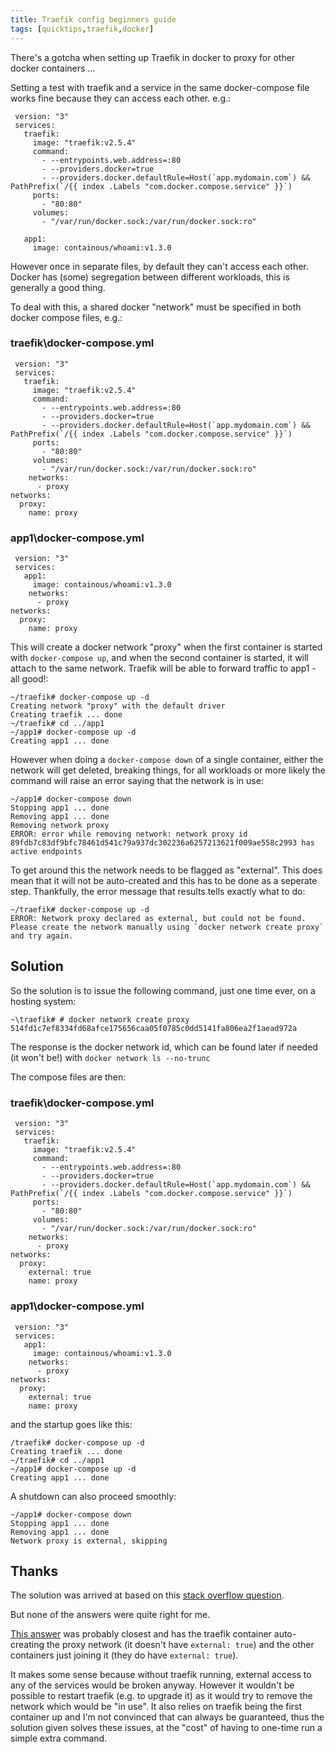 ```yaml
---
title: Traefik config beginners guide
tags: [quicktips,traefik,docker]
---
```

There's a gotcha when setting up Traefik in docker to proxy for other docker containers ...
<!--more-->

Setting a test with traefik and a service in the same docker-compose file works fine because they can access each other. e.g.:

```
 version: "3"
 services:
   traefik:
     image: "traefik:v2.5.4"
     command:
       - --entrypoints.web.address=:80
       - --providers.docker=true
       - --providers.docker.defaultRule=Host(`app.mydomain.com`) && PathPrefix(`/{{ index .Labels "com.docker.compose.service" }}`)
     ports:
       - "80:80"
     volumes:
       - "/var/run/docker.sock:/var/run/docker.sock:ro"
 
   app1:
     image: containous/whoami:v1.3.0
```

However once in separate files, by default they can't access each other.  Docker has (some) segregation between different workloads, this is generally a good thing.

To deal with this, a shared docker "network" must be specified in both docker compose files, e.g.:

### traefik\docker-compose.yml
```
 version: "3"
 services:
   traefik:
     image: "traefik:v2.5.4"
     command:
       - --entrypoints.web.address=:80
       - --providers.docker=true
       - --providers.docker.defaultRule=Host(`app.mydomain.com`) && PathPrefix(`/{{ index .Labels "com.docker.compose.service" }}`)
     ports:
       - "80:80"
     volumes:
       - "/var/run/docker.sock:/var/run/docker.sock:ro"
    networks:
      - proxy
networks:
  proxy:
    name: proxy
```

### app1\docker-compose.yml

```
 version: "3"
 services:
   app1:
     image: containous/whoami:v1.3.0
    networks:
      - proxy
networks:
  proxy:
    name: proxy
```

This will create a docker network "proxy" when the first container is started with `docker-compose up`, and when the second container is started, it will attach to the same network.  Traefik will be able to forward traffic to app1 - all good!:

```
~/traefik# docker-compose up -d
Creating network "proxy" with the default driver
Creating traefik ... done
~/traefik# cd ../app1
~/app1# docker-compose up -d
Creating app1 ... done
```

However when doing a `docker-compose down` of a single container, either the network will get deleted, breaking things, for all workloads or more likely the command will raise an error saying that the network is in use:

```
~/app1# docker-compose down
Stopping app1 ... done
Removing app1 ... done
Removing network proxy
ERROR: error while removing network: network proxy id 89fdb7c83df9bfc78461d541c79a937dc302236a6257213621f009ae558c2993 has active endpoints
```

To get around this the network needs to be flagged as "external".  This does mean that it will not be auto-created and this has to be done as a seperate step.  Thankfully, the error message that results tells exactly what to do:

```
~/traefik# docker-compose up -d
ERROR: Network proxy declared as external, but could not be found. Please create the network manually using `docker network create proxy` and try again.
```

## Solution

So the solution is to issue the following command, just one time ever, on a hosting system:

```
~\traefik# # docker network create proxy
514fd1c7ef8334fd68afce175656caa05f0785c0dd5141fa806ea2f1aead972a
```
The response is the docker network id, which can be found later if needed (it won't be!) with `docker network ls --no-trunc`

The compose files are then:

### traefik\docker-compose.yml
```
 version: "3"
 services:
   traefik:
     image: "traefik:v2.5.4"
     command:
       - --entrypoints.web.address=:80
       - --providers.docker=true
       - --providers.docker.defaultRule=Host(`app.mydomain.com`) && PathPrefix(`/{{ index .Labels "com.docker.compose.service" }}`)
     ports:
       - "80:80"
     volumes:
       - "/var/run/docker.sock:/var/run/docker.sock:ro"
    networks:
      - proxy
networks:
  proxy:
    external: true
    name: proxy
```

### app1\docker-compose.yml

```
 version: "3"
 services:
   app1:
     image: containous/whoami:v1.3.0
    networks:
      - proxy
networks:
  proxy:
    external: true
    name: proxy
```

and the startup goes like this:

```
/traefik# docker-compose up -d
Creating traefik ... done
~/traefik# cd ../app1
~/app1# docker-compose up -d
Creating app1 ... done
```

A shutdown can also proceed smoothly:

```
~/app1# docker-compose down
Stopping app1 ... done
Removing app1 ... done
Network proxy is external, skipping
```

## Thanks

The solution was arrived at based on this [stack overflow question](https://stackoverflow.com/q/38088279/2738122).

But none of the answers were quite right for me.

[This answer](https://stackoverflow.com/a/48024244/2738122) was probably closest and has the traefik container auto-creating the proxy network (it doesn't have `external: true`) and the other containers just joining it (they do have `external: true`).

It makes some sense because without traefik running, external access to any of the services would be broken anyway.  However it wouldn't be possible to restart traefik (e.g. to upgrade it) as it would try to remove the network which would be "in use".  It also relies on traefik being the first container up and I'm not convinced that can always be guaranteed, thus the solution given solves these issues, at the "cost" of having to one-time run a simple extra command.

